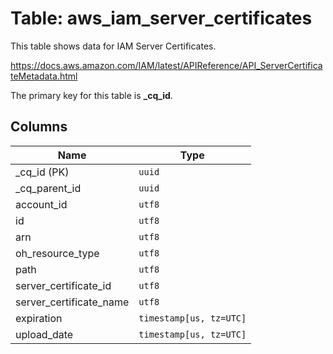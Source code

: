 # Table: aws_iam_server_certificates

This table shows data for IAM Server Certificates.

https://docs.aws.amazon.com/IAM/latest/APIReference/API_ServerCertificateMetadata.html

The primary key for this table is **_cq_id**.

## Columns

| Name          | Type          |
| ------------- | ------------- |
|_cq_id (PK)|`uuid`|
|_cq_parent_id|`uuid`|
|account_id|`utf8`|
|id|`utf8`|
|arn|`utf8`|
|oh_resource_type|`utf8`|
|path|`utf8`|
|server_certificate_id|`utf8`|
|server_certificate_name|`utf8`|
|expiration|`timestamp[us, tz=UTC]`|
|upload_date|`timestamp[us, tz=UTC]`|